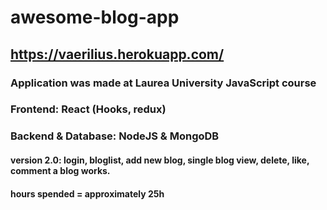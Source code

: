 # awesome-blog-app
## https://vaerilius.herokuapp.com/
### Application was made at Laurea University JavaScript course
### Frontend: React (Hooks, redux)
### Backend & Database: NodeJS & MongoDB
#### version 2.0: login, bloglist, add new blog, single blog view, delete, like, comment a blog works.


#### hours spended = approximately 25h

